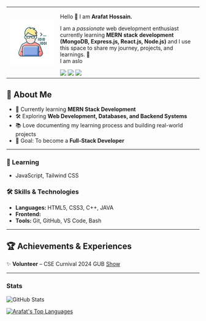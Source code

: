 <table>
  <tr>
    <td><img src="https://github.com/ArafatHossain-cs/ArafatHossain-cs/blob/main/coding.jpg"></td>
    <td>
      <p>Hello 👋 I am <strong>Arafat Hossain.</strong></p>
      <p>I am a <em>passionate</em> web development enthusiast
            currently learning <strong> MERN stack development (MongoDB, Express.js, React.js, Node.js) </strong> and I use this space to share my journey, projects, and learnings. 🚀 <br>
          I am aslo </p>
      <a href="mailto:arafathossain.cs@gmail.com" title="Email"><img
          src="https://img.icons8.com/color/30/000000/email--v1.png" /></a>
<!--       <a href=" title="Homepage"><img
          src="https://img.icons8.com/ios-glyphs/30/000000/portfolio.png" /></a> -->
      <a href="https://www.linkedin.com/in/arafat-hossain-53a8b0248" title="LinkedIn"><img
          src="https://img.icons8.com/color/30/000000/linkedin.png" /></a>
      <a href="https://x.com/arafath_sain" title="Twitter"><img
          src="https://img.icons8.com/color/30/000000/twitter.png" /></a>
    </td>
  </tr>
</table>

## 🚀 About Me
- 🌱 Currently learning **MERN Stack Development**  
- 🛠 Exploring **Web Development, Databases, and Backend Systems**  
- 📚 Love documenting my learning process and building real-world projects  
- 🎯 Goal: To become a **Full-Stack Developer**
---
### 🌱 Learning 
- JavaScript, Tailwind CSS
### 🛠️ Skills & Technologies
<ul>
    <li><b>Languages: </b>HTML5, CSS3, C++, JAVA</li>
    <li><b>Frontend: </b></li>
    <li><b>Tools: </b>Git, GitHub, VS Code, Bash</li>
</ul>

---
## 🏆 Achievements & Experiences 

✨ **Volunteer** – CSE Curnival 2024 GUB <a href="https://drive.google.com/file/d/1I7JaxyIBs7H9P7oC0ywUIJ_-U9W_NG2C/view?usp=drivesdk&usp=embed_facebook&usp=embed_facebook"> Show </a>

---

### Stats 
![GitHub Stats](https://github-readme-stats.vercel.app/api?username=arafathossain01&show_icons=true&theme=tokyonight)

 [![Arafat's Top Languages](https://denvercoder1-github-readme-stats.vercel.app/api/top-langs/?username=arafathossain01&langs_count=8&layout=compact&theme=react&border_color=7F3FBF&bg_color=0D1117&title_color=F85D7F&icon_color=F8D866)](https://github.com/arafathossain01)

  <br/>
